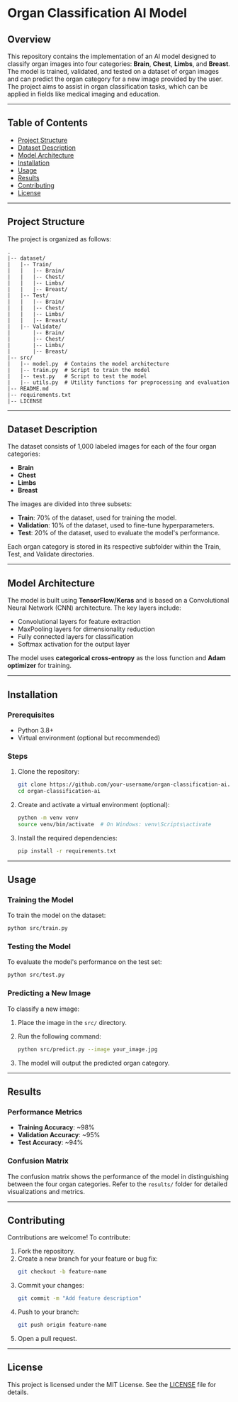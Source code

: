 
# Organ Classification AI Model

## Overview
This repository contains the implementation of an AI model designed to classify organ images into four categories: **Brain**, **Chest**, **Limbs**, and **Breast**. The model is trained, validated, and tested on a dataset of organ images and can predict the organ category for a new image provided by the user. The project aims to assist in organ classification tasks, which can be applied in fields like medical imaging and education.

---

## Table of Contents
- [Project Structure](#project-structure)
- [Dataset Description](#dataset-description)
- [Model Architecture](#model-architecture)
- [Installation](#installation)
- [Usage](#usage)
- [Results](#results)
- [Contributing](#contributing)
- [License](#license)

---

## Project Structure
The project is organized as follows:

```
.
|-- dataset/
|   |-- Train/
|   |   |-- Brain/
|   |   |-- Chest/
|   |   |-- Limbs/
|   |   |-- Breast/
|   |-- Test/
|   |   |-- Brain/
|   |   |-- Chest/
|   |   |-- Limbs/
|   |   |-- Breast/
|   |-- Validate/
|       |-- Brain/
|       |-- Chest/
|       |-- Limbs/
|       |-- Breast/
|-- src/
|   |-- model.py  # Contains the model architecture
|   |-- train.py  # Script to train the model
|   |-- test.py   # Script to test the model
|   |-- utils.py  # Utility functions for preprocessing and evaluation
|-- README.md
|-- requirements.txt
|-- LICENSE
```

---

## Dataset Description
The dataset consists of 1,000 labeled images for each of the four organ categories:
- **Brain**
- **Chest**
- **Limbs**
- **Breast**

The images are divided into three subsets:
- **Train**: 70% of the dataset, used for training the model.
- **Validation**: 10% of the dataset, used to fine-tune hyperparameters.
- **Test**: 20% of the dataset, used to evaluate the model's performance.

Each organ category is stored in its respective subfolder within the Train, Test, and Validate directories.

---

## Model Architecture
The model is built using **TensorFlow/Keras** and is based on a Convolutional Neural Network (CNN) architecture. The key layers include:
- Convolutional layers for feature extraction
- MaxPooling layers for dimensionality reduction
- Fully connected layers for classification
- Softmax activation for the output layer

The model uses **categorical cross-entropy** as the loss function and **Adam optimizer** for training.

---

## Installation
### Prerequisites
- Python 3.8+
- Virtual environment (optional but recommended)

### Steps
1. Clone the repository:
   ```bash
   git clone https://github.com/your-username/organ-classification-ai.git
   cd organ-classification-ai
   ```
2. Create and activate a virtual environment (optional):
   ```bash
   python -m venv venv
   source venv/bin/activate  # On Windows: venv\Scripts\activate
   ```
3. Install the required dependencies:
   ```bash
   pip install -r requirements.txt
   ```

---

## Usage
### Training the Model
To train the model on the dataset:
```bash
python src/train.py
```

### Testing the Model
To evaluate the model's performance on the test set:
```bash
python src/test.py
```

### Predicting a New Image
To classify a new image:
1. Place the image in the `src/` directory.

2. Run the following command:
   ```bash
   python src/predict.py --image your_image.jpg
   ```
3. The model will output the predicted organ category.

---

## Results
### Performance Metrics
- **Training Accuracy**: ~98%
- **Validation Accuracy**: ~95%
- **Test Accuracy**: ~94%

### Confusion Matrix
The confusion matrix shows the performance of the model in distinguishing between the four organ categories. Refer to the `results/` folder for detailed visualizations and metrics.

---

## Contributing
Contributions are welcome! To contribute:
1. Fork the repository.
2. Create a new branch for your feature or bug fix:
   ```bash
   git checkout -b feature-name
   ```
3. Commit your changes:
   ```bash
   git commit -m "Add feature description"
   ```
4. Push to your branch:
   ```bash
   git push origin feature-name
   ```
5. Open a pull request.

---

## License
This project is licensed under the MIT License. See the [LICENSE](LICENSE) file for details.


